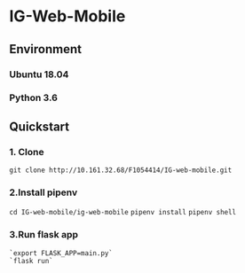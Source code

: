 # IG-Web-Mobile
## Environment
### Ubuntu 18.04
### Python 3.6
## Quickstart
### 1. Clone
`git clone http://10.161.32.68/F1054414/IG-web-mobile.git`
### 2.Install pipenv 
`cd IG-web-mobile/ig-web-mobile`
`pipenv install`
`pipenv shell`
### 3.Run flask app
    `export FLASK_APP=main.py`
    `flask run`
    



